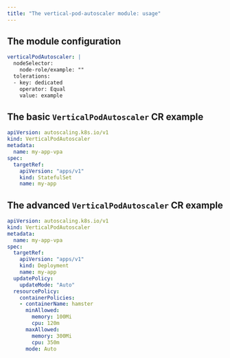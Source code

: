 ```yaml
---
title: "The vertical-pod-autoscaler module: usage"
---
```


## The module configuration
```yaml
verticalPodAutoscaler: |
  nodeSelector:
    node-role/example: ""
  tolerations:
  - key: dedicated
    operator: Equal
    value: example
```

## The basic `VerticalPodAutoscaler` CR example

```yaml
apiVersion: autoscaling.k8s.io/v1
kind: VerticalPodAutoscaler
metadata:
  name: my-app-vpa
spec:
  targetRef:
    apiVersion: "apps/v1"
    kind: StatefulSet
    name: my-app
```

## The advanced `VerticalPodAutoscaler` CR example

```yaml
apiVersion: autoscaling.k8s.io/v1
kind: VerticalPodAutoscaler
metadata:
  name: my-app-vpa
spec:
  targetRef:
    apiVersion: "apps/v1"
    kind: Deployment
    name: my-app
  updatePolicy:
    updateMode: "Auto"
  resourcePolicy:
    containerPolicies:
    - containerName: hamster
      minAllowed:
        memory: 100Mi
        cpu: 120m
      maxAllowed:
        memory: 300Mi
        cpu: 350m
      mode: Auto
```

